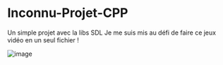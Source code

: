 # Inconnu-Projet-CPP
Un simple projet avec la libs SDL
Je me suis mis au défi de faire ce jeux vidéo en un seul fichier !

![image](https://user-images.githubusercontent.com/68511655/200396711-2a082e53-7bef-4f50-b66d-be7881781444.png)
